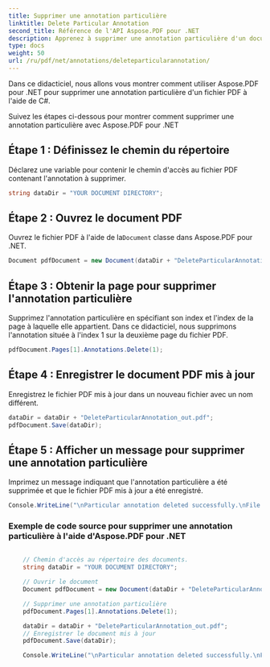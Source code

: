 ```yaml
---
title: Supprimer une annotation particulière
linktitle: Delete Particular Annotation
second_title: Référence de l'API Aspose.PDF pour .NET
description: Apprenez à supprimer une annotation particulière d'un document PDF en utilisant Aspose.PDF pour .NET avec ce guide étape par étape.
type: docs
weight: 50
url: /ru/pdf/net/annotations/deleteparticularannotation/
---
```

Dans ce didacticiel, nous allons vous montrer comment utiliser Aspose.PDF pour .NET pour supprimer une annotation particulière d'un fichier PDF à l'aide de C#.

Suivez les étapes ci-dessous pour montrer comment supprimer une annotation particulière avec Aspose.PDF pour .NET

## Étape 1 : Définissez le chemin du répertoire

Déclarez une variable pour contenir le chemin d'accès au fichier PDF contenant l'annotation à supprimer. 

```csharp
string dataDir = "YOUR DOCUMENT DIRECTORY";
```

## Étape 2 : Ouvrez le document PDF

 Ouvrez le fichier PDF à l'aide de la`Document` classe dans Aspose.PDF pour .NET.

```csharp
Document pdfDocument = new Document(dataDir + "DeleteParticularAnnotation.pdf");
```

## Étape 3 : Obtenir la page pour supprimer l'annotation particulière

Supprimez l'annotation particulière en spécifiant son index et l'index de la page à laquelle elle appartient. Dans ce didacticiel, nous supprimons l'annotation située à l'index 1 sur la deuxième page du fichier PDF.

```csharp
pdfDocument.Pages[1].Annotations.Delete(1);
```
## Étape 4 : Enregistrer le document PDF mis à jour

Enregistrez le fichier PDF mis à jour dans un nouveau fichier avec un nom différent.

```csharp
dataDir = dataDir + "DeleteParticularAnnotation_out.pdf";
pdfDocument.Save(dataDir);
```

## Étape 5 : Afficher un message pour supprimer une annotation particulière

Imprimez un message indiquant que l'annotation particulière a été supprimée et que le fichier PDF mis à jour a été enregistré.

```csharp
Console.WriteLine("\nParticular annotation deleted successfully.\nFile saved at " + dataDir);
```

### Exemple de code source pour supprimer une annotation particulière à l'aide d'Aspose.PDF pour .NET

```csharp

	// Chemin d'accès au répertoire des documents.
	string dataDir = "YOUR DOCUMENT DIRECTORY";

	// Ouvrir le document
	Document pdfDocument = new Document(dataDir + "DeleteParticularAnnotation.pdf");

	// Supprimer une annotation particulière
	pdfDocument.Pages[1].Annotations.Delete(1);

	dataDir = dataDir + "DeleteParticularAnnotation_out.pdf";
	// Enregistrer le document mis à jour
	pdfDocument.Save(dataDir);

	Console.WriteLine("\nParticular annotation deleted successfully.\nFile saved at " + dataDir);

```
